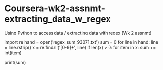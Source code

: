 # Coursera-wk2-assnmt-extracting_data_w_regex
Using Python to access data / extracting data with regex (Wk 2 assnmt)

import re
hand = open('regex_sum_93071.txt')
sum = 0
for line in hand:
    line = line.rstrip()
    x = re.findall('[0-9]+', line)
    if len(x) > 0:
        for item in x:
            sum += int(item)

print(sum)
